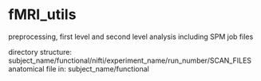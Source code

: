 # fMRI_utils

preprocessing, first level and second level analysis
including SPM job files

directory structure: subject_name/functional/nifti/experiment_name/run_number/SCAN_FILES
anatomical file in: subject_name/functional